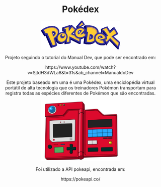<h1 align="center">Pokédex</h1>

<div align="center">
    <img width="50%" title="titulo da imagem" src="\images\logo.png"/>
<div>

<p>Projeto seguindo o tutorial do Manual Dev, que pode ser encontrado em: </p>
<p>https://www.youtube.com/watch?v=SjtdH3dWLa8&t=31s&ab_channel=ManualdoDev</p>

<div align="center">
    <p">Este projeto baseado em uma é uma Pokédex, uma enciclopédia virtual portátil de alta tecnologia que os treinadores Pokémon transportam para registra todas as espécies diferentes de Pokémon que são encontradas.</p>
    <img width="50%" title="titulo da imagem" src="\images\aparelho.png"/>
<p>Foi utilizado a API pokeapi, encontrada em:  </p>
    https://pokeapi.co/
<div>
